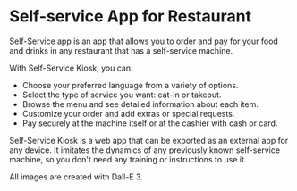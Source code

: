 # Self-service App for Restaurant

Self-Service app is an app that allows you to order and pay for your food and drinks in any restaurant that has a self-service machine.

With Self-Service Kiosk, you can:

- Choose your preferred language from a variety of options.
- Select the type of service you want: eat-in or takeout.
- Browse the menu and see detailed information about each item.
- Customize your order and add extras or special requests.
- Pay securely at the machine itself or at the cashier with cash or card.

Self-Service Kiosk is a web app that can be exported as an external app for any device. It imitates the dynamics of any previously known self-service machine, so you don't need any training or instructions to use it.

All images are created with Dall-E 3.



